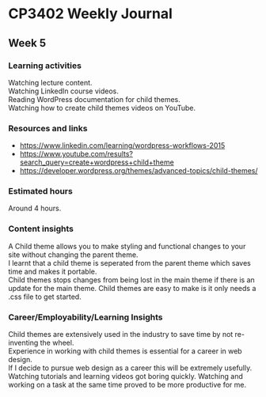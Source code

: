 # CP3402 Weekly Journal

## Week 5

### Learning activities
Watching lecture content.  
Watching LinkedIn course videos.  
Reading WordPress documentation for child themes.  
Watching how to create child themes videos on YouTube.  



### Resources and links
- https://www.linkedin.com/learning/wordpress-workflows-2015
- https://www.youtube.com/results?search_query=create+wordpress+child+theme
- https://developer.wordpress.org/themes/advanced-topics/child-themes/

### Estimated hours
Around 4 hours.

### Content insights
A Child theme allows you to make styling and functional changes to your site without changing the parent theme.  
I learnt that a child theme is seperated from the parent theme which saves time and makes it portable.  
Child themes stops changes from being lost in the main theme if there is an update for the main theme.
Child themes are easy to make is it only needs a .css file to get started.

### Career/Employability/Learning Insights
Child themes are extensively used in the industry to save time by not re-inventing the wheel.  
Experience in working with child themes is essential for a career in web design.  
If I decide to pursue web design as a career this will be extremely usefully.  
Watching tutorials and learning videos got boring quickly. Watching and working on a task at the same time 
proved to be more productive for me.  